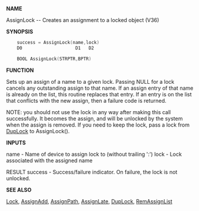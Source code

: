 
**NAME**

AssignLock -- Creates an assignment to a locked object (V36)

**SYNOPSIS**

```c
    success = AssignLock(name,lock)
    D0                    D1   D2

    BOOL AssignLock(STRPTR,BPTR)

```
**FUNCTION**

Sets up an assign of a name to a given lock.  Passing NULL for a lock
cancels any outstanding assign to that name.  If an assign entry of
that name is already on the list, this routine replaces that entry.  If
an entry is on the list that conflicts with the new assign, then a
failure code is returned.

NOTE: you should not use the lock in any way after making this call
successfully.  It becomes the assign, and will be unlocked by the
system when the assign is removed.  If you need to keep the lock,
pass a lock from [DupLock](DupLock) to AssignLock().

**INPUTS**

name - Name of device to assign lock to (without trailing ':')
lock - Lock associated with the assigned name

RESULT
success - Success/failure indicator.  On failure, the lock is not
unlocked.

**SEE ALSO**

[Lock](Lock), [AssignAdd](AssignAdd), [AssignPath](AssignPath), [AssignLate](AssignLate), [DupLock](DupLock),
[RemAssignList](RemAssignList)
